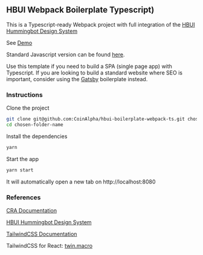 ## HBUI Webpack Boilerplate Typescript)

This is a Typescript-ready Webpack project with full integration of the [HBUI Hummingbot Design System](https://hbui.netlify.app/)

See [Demo](https://hbui-boilerplate-webpack.netlify.app/)

Standard Javascript version can be found [here](https://github.com/CoinAlpha/hbui-boilerplate-webpack).

Use this template if you need to build a SPA (single page app) with Typescript. If you are looking to build a standard website where SEO is important, consider using the [Gatsby](https://github.com/CoinAlpha/hbui-boilerplate-gatsby) boilerplate instead.

### Instructions

Clone the project

```bash
git clone git@github.com:CoinAlpha/hbui-boilerplate-webpack-ts.git chosen-folder-name
cd chosen-folder-name
```

Install the dependencies

```bash
yarn
```

Start the app

```bash
yarn start
```

It will automatically open a new tab on
http://localhost:8080


### References

[CRA Documentation](https://create-react-app.dev/docs/getting-started)

[HBUI Hummingbot Design System](https://hbui.netlify.app/)

[TailwindCSS Documentation](https://tailwindcss.com/docs)

TailwindCSS for React: [twin.macro](https://github.com/ben-rogerson/twin.macro)